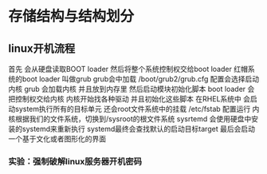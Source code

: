<div style='display: none'>
  Date: 2022-01-16 15:23:13
  LastEditors: gyg
  LastEditTime: 2022-01-16 15:46:09
  FilePath: \test\1_16@存储结构与磁盘划分.mm.md
</div>

# 存储结构与结构划分

## 

## linux开机流程

首先 会从硬盘读取BOOT loader 然后将整个系统控制权交给boot loader
红帽系统的boot loader 叫做grub
grub会中加载 /boot/grub2/grub.cfg 配置会选择启动内核
grub 会加载内核 并且放到内存里 然后启动模块初始化脚本
boot loader 会把控制权交给内核 内核开始找各种驱动 并且初始化这些脚本
在RHEL系统中 会启动system执行所有的目标单元
还会root文件系统中的挂载 /etc/fstab 配置运行
内核根据我们的文件系统，切换到/sysroot的根文件系统
sysrtemd 会使用硬盘中安装的systemd来重新执行
systemd最终会查找默认的启动目标target 最后会启动一个基于文化或者图形化的界面

### 实验：强制破解linux服务器开机密码
